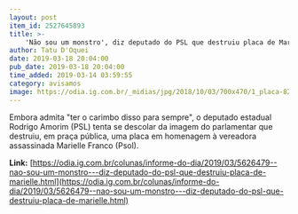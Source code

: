 ```yaml
---
layout: post
item_id: 2527645893
title: >-
    'Não sou um monstro', diz deputado do PSL que destruiu placa de Marielle
author: Tatu D'Oquei
date: 2019-03-18 20:04:00
pub_date: 2019-03-18 20:04:00
time_added: 2019-03-14 03:59:55
category: avisamos
image: https://odia.ig.com.br/_midias/jpg/2018/10/03/700x470/1_placa-8201353.jpg
---
```


Embora admita "ter o carimbo disso para sempre", o deputado estadual Rodrigo Amorim (PSL) tenta se descolar da imagem do parlamentar que destruiu, em praça pública, uma placa em homenagem à vereadora assassinada Marielle Franco (Psol).

**Link:** [https://odia.ig.com.br/colunas/informe-do-dia/2019/03/5626479--nao-sou-um-monstro---diz-deputado-do-psl-que-destruiu-placa-de-marielle.html](https://odia.ig.com.br/colunas/informe-do-dia/2019/03/5626479--nao-sou-um-monstro---diz-deputado-do-psl-que-destruiu-placa-de-marielle.html)

